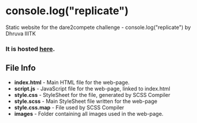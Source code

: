 # console.log("replicate")
Static website for the dare2compete challenge - console.log("replicate") by Dhruva IIITK

### It is hosted **[here](https://boystro.github.io/replicate/)**.

## File Info
 - **index.html** - Main HTML file for the web-page.
 - **script.js** - JavaScript file for the web-page, linked to index.html
 - **style.css** - StyleSheet for the file, generated by SCSS Compiler
 - **style.scss** - Main StyleSheet file written for the web-page
 - **style.css.map** - File used by SCSS Compiler
 - **images** - Folder containing all images used in the web-page.

